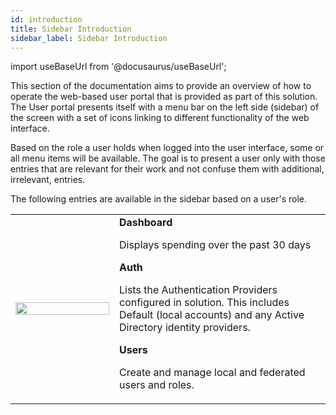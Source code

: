 ```yaml
---
id: introduction
title: Sidebar Introduction
sidebar_label: Sidebar Introduction
---
```


import useBaseUrl from '@docusaurus/useBaseUrl';

This section of the documentation aims to provide an overview of how to operate the web-based user portal that is provided as part of this solution.
The User portal presents itself with a menu bar on the left side (sidebar) of the screen with a set of icons linking to different functionality of the web interface.

Based on the role a user holds when logged into the user interface, some or all menu items will be available.
The goal is to present a user only with those entries that are relevant for their work and not confuse them with additional, irrelevant, entries.

The following entries are available in the sidebar based on a user's role.

<table>
<tr>
<td width="150">
<img src={useBaseUrl('img/deployment/reference/admin_interface_00.jpg')} height="100%" width="100%" />
</td>
<td>
<b>Dashboard</b>

Displays spending over the past 30 days

<b>Auth</b>

Lists the Authentication Providers configured in solution. This
includes Default (local accounts) and any Active Directory identity
providers.

<b>Users</b>

Create and manage local and federated users and roles.

<!--
<b>API Keys</b>

Create and revoke API keys
-->
</td>
</tr>
</table>
